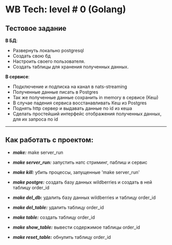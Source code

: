 # WB Tech: level # 0 (Golang)

## **Тестовое задание**

**В БД**:
* Развернуть локально postgresql
* Создать свою бд
* Настроить своего пользователя.
* Создать таблицы для хранения полученных данных.

**В сервисе**:
* Подключение и подписка на канал в nats-streaming
* Полученные данные писать в Postgres
* Так же полученные данные сохранить in memory в сервисе (Кеш)
* В случае падения сервиса восстанавливать Кеш из Postgres
* Поднять http сервер и выдавать данные по id из кеша
* Сделать простейший интерфейс отображения полученных данных, для их запроса по id
***
## **Как работать с проектом:**

* **_make:_** make server_run

* **_make server_run:_** запустить натс стриминг, паблиш и сервис
* **_make kill:_** убить процессы, запущенные 'make server_run'
* **_make postgre:_** создать базу данных wildberries и создать в ней таблицу order_id
* **_make del_db:_** удалить базу данных wildberries и таблицу order_id
* **_make del_table:_** удалить таблицу order_id
* **_make table:_** создать таблицу order_id
* **_make show_table:_** вывести содержимое таблицы order_id
* **_make reset_table:_** обнулить таблицу order_id
